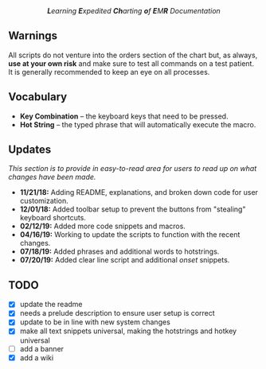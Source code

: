 <center>
  <i><b>L</b>earning <b>E</b>xpedited <b>Ch</b>arting <b>o</b>f <b>E</b>M<b>R</b> Documentation</i>
</center>

## Warnings
All scripts do not venture into the orders section of the chart but, as always, **use at your own risk** and make sure to test all commands on a test patient. It is generally recommended to keep an eye on all processes.

## Vocabulary
* **Key Combination** – the keyboard keys that need to be pressed.
* **Hot String** – the typed phrase that will automatically execute the macro.

## Updates
*This section is to provide in easy-to-read area for users to read up on what changes have been made.*

* **11/21/18:** Adding README, explanations, and broken down code for user customization.
* **12/01/18:** Added toolbar setup to prevent the buttons from "stealing" keyboard shortcuts.
* **02/12/19:** Added more code snippets and macros.
* **04/16/19:** Working to update the scripts to function with the recent changes.
* **07/18/19:** Added phrases and additional words to hotstrings.
* **07/20/19:** Added clear line script and additional *onset* snippets.

## TODO
- [X] update the readme
- [X] needs a prelude description to ensure user setup is correct
- [X] update to be in line with new system changes
- [X] make all text snippets universal, making the hotstrings and hotkey universal
- [ ] add a banner
- [X] add a wiki
